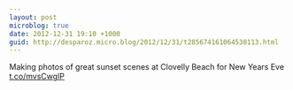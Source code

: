 ```yaml
---
layout: post
microblog: true
date: 2012-12-31 19:10 +1000
guid: http://desparoz.micro.blog/2012/12/31/t285674161064538113.html
---
```

Making photos of great sunset scenes at Clovelly Beach for New Years Eve [t.co/mvsCwglP](http://t.co/mvsCwglP)
